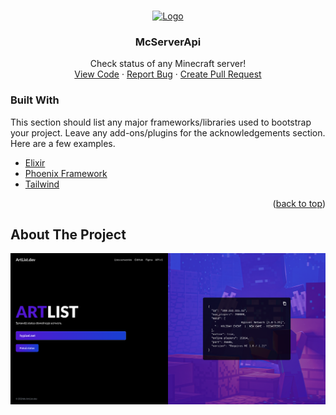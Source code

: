 <a id="readme-top"></a>
<!-- PROJECT LOGO -->
<br />
<div align="center">
  <a href="https://github.com/othneildrew/Best-README-Template">
    <img src="https://hexdocs.pm/phoenix/assets/logo.png" alt="Logo" width="64" height="48">
  </a>
  <h3 align="center">McServerApi</h3>
  <span align="center">
    Check status of any Minecraft server!
    <br />
    <a href="https://github.com/Wojtazzzz/mc_server_api/">View Code</a>
    ·
    <a href="https://github.com/Wojtazzzz/mc_server_api/issues/new?labels=bug&template=bug-report---.md">Report Bug</a>
    ·
    <a href="https://github.com/Wojtazzzz/mc_server_api/compare">Create Pull Request</a>
  </p>
</div>

<!-- BUILT WITH -->
### Built With

This section should list any major frameworks/libraries used to bootstrap your project. Leave any add-ons/plugins for the acknowledgements section. Here are a few examples.

* [Elixir](https://elixir-lang.org/)
* [Phoenix Framework](https://www.phoenixframework.org/)
* [Tailwind](https://tailwindcss.com/)

<p align="right">(<a href="#readme-top">back to top</a>)</p>

<!-- ABOUT THE PROJECT -->
## About The Project

![page view with server status](priv/static/images/readme/page-view-with-server-status.png)